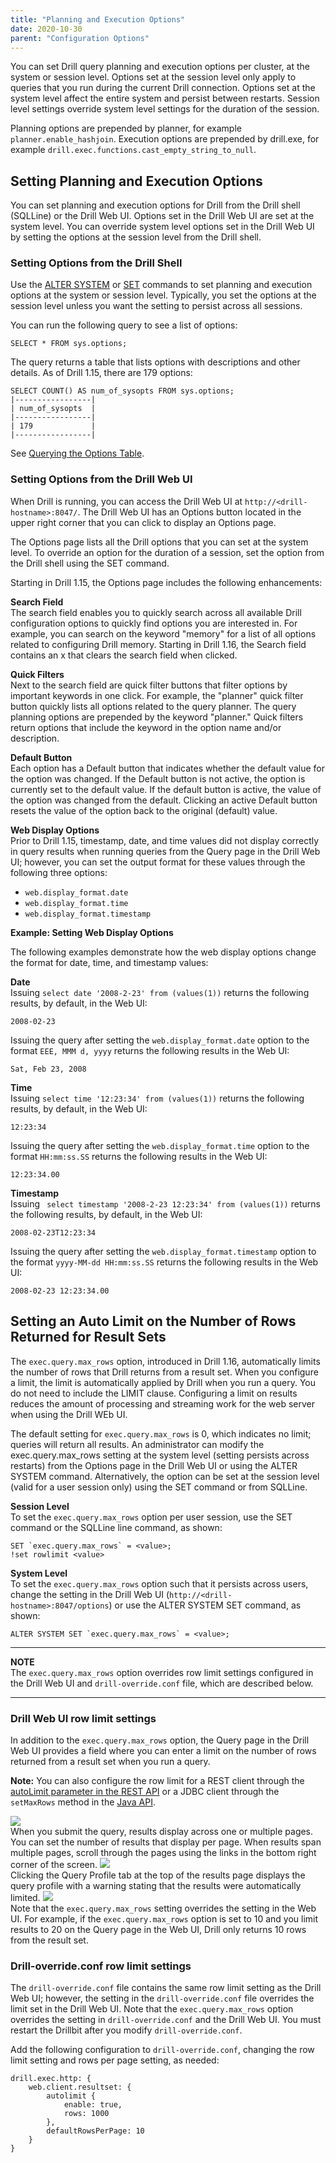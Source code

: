 ```yaml
---
title: "Planning and Execution Options"
date: 2020-10-30
parent: "Configuration Options"
---
```

You can set Drill query planning and execution options per cluster, at the
system or session level. Options set at the session level only apply to
queries that you run during the current Drill connection. Options set at the
system level affect the entire system and persist between restarts. Session
level settings override system level settings for the duration of the session.  

Planning options are prepended by planner, for example `planner.enable_hashjoin`. Execution options are prepended by drill.exe, for example `drill.exec.functions.cast_empty_string_to_null`.

## Setting Planning and Execution Options  
You can set planning and execution options for Drill from the Drill shell (SQLLine) or the Drill Web UI. Options set in the Drill Web UI are set at the system level. You can override system level options set in the Drill Web UI by setting the options at the session level from the Drill shell.   

### Setting Options from the Drill Shell 

Use the [ALTER SYSTEM]({{site.baseurl}}/docs/alter-system/) or [SET]({{site.baseurl}}/docs/set/) commands to set planning and execution options at the system or session level. Typically,
you set the options at the session level unless you want the setting to
persist across all sessions. 

You can run the following query to see a list of options:  
	
    SELECT * FROM sys.options;    

The query returns a table that lists options with descriptions and other details. As of Drill 1.15, there are 179 options:  

	SELECT COUNT() AS num_of_sysopts FROM sys.options;
	|-----------------|
	| num_of_sysopts  |
	|-----------------|
	| 179             |
	|-----------------|  

See [Querying the Options Table]({{site.baseurl}}/docs/querying-system-tables/#querying-the-options-table).   


### Setting Options from the Drill Web UI  

When Drill is running, you can access the Drill Web UI at `http://<drill-hostname>:8047/`. The Drill Web UI has an Options button located in the upper right corner that you can click to display an Options page. 

The Options page lists all the Drill options that you can set at the system level. To override an option for the duration of a session, set the option from the Drill shell using the SET command.  

Starting in Drill 1.15, the Options page includes the following enhancements:  
  
**Search Field**  
The search field enables you to quickly search across all available Drill configuration options to quickly find options you are interested in. For example, you can search on the keyword "memory" for a list of all options related to configuring Drill memory. Starting in Drill 1.16, the Search field contains an x that clears the search field when clicked. 

**Quick Filters**  
Next to the search field are quick filter buttons that filter options by important keywords in one click. For example, the "planner" quick filter button quickly lists all options related to the query planner. The query planning options are prepended by the keyword "planner." Quick filters return options that include the keyword in the option name and/or description. 

**Default Button**  
Each option has a Default button that indicates whether the default value for the option was changed. If the Default button is not active, the option is currently set to the default value. If the default button is active, the value of the option was changed from the default. Clicking an active Default button resets the value of the option back to the original (default) value. 

**Web Display Options**  
Prior to Drill 1.15, timestamp, date, and time values did not display correctly in query results when running queries from the Query page in the Drill Web UI; however, you can set the output format for these values through the following three options:

- `web.display_format.date`
- `web.display_format.time`
- `web.display_format.timestamp`  

**Example: Setting Web Display Options**  

The following examples demonstrate how the web display options change the format for date, time, and timestamp values:  

**Date**  
Issuing `select date '2008-2-23' from (values(1))` returns the following results, by default, in the Web UI:  

	2008-02-23  

Issuing the query after setting the `web.display_format.date` option to the format `EEE, MMM d, yyyy` returns the following results in the Web UI:  
 
	Sat, Feb 23, 2008  

**Time**  
Issuing `select time '12:23:34' from (values(1))` returns the following results, by default, in the Web UI:  

	12:23:34  

Issuing the query after setting the `web.display_format.time` option to the format `HH:mm:ss.SS` returns the following results in the Web UI:  
 
	12:23:34.00 

**Timestamp**  
Issuing ` select timestamp '2008-2-23 12:23:34' from (values(1))` returns the following results, by default, in the Web UI:  

	2008-02-23T12:23:34  

Issuing the query after setting the `web.display_format.timestamp` option to the format `yyyy-MM-dd HH:mm:ss.SS` returns the following results in the Web UI:  
 
	2008-02-23 12:23:34.00  

## Setting an Auto Limit on the Number of Rows Returned for Result Sets  
The `exec.query.max_rows` option, introduced in Drill 1.16, automatically limits the number of rows that Drill returns from a result set. When you configure a limit, the limit is automatically applied by Drill when you run a query. You do not need to include the LIMIT clause. Configuring a limit on results reduces the amount of processing and streaming work for the web server when using the Drill WEb UI. 

The default setting for `exec.query.max_rows` is 0, which indicates no limit; queries will return all results. An administrator can modify the exec.query.max_rows setting at the system level (setting persists across restarts) from the Options page in the Drill Web UI or using the ALTER SYSTEM command. Alternatively, the option can be set at the session level (valid for a user session only) using the SET command or from SQLLine.  

**Session Level**  
To set the `exec.query.max_rows` option per user session, use the SET command or the SQLLine line command, as shown:  
	
	SET `exec.query.max_rows` = <value>;
	!set rowlimit <value>  

**System Level**  
To set the `exec.query.max_rows` option such that it persists across users, change the setting in the Drill Web UI (`http://<drill-hostname>:8047/options`) or use the ALTER SYSTEM SET command, as shown:  

	ALTER SYSTEM SET `exec.query.max_rows` = <value>;  

***  
**NOTE**  
The `exec.query.max_rows` option overrides row limit settings configured in the Drill Web UI and `drill-override.conf` file, which are described below.   
***   

### Drill Web UI row limit settings  

In addition to the `exec.query.max_rows` option, the Query page in the Drill Web UI provides a field where you can enter a limit on the number of rows returned from a result set when you run a query.  
  
**Note:** You can also configure the row limit for a REST client through the [autoLimit parameter in the REST API]({{site.baseurl}}/docs/rest-api-introduction/#post-query-json) or a JDBC client through the `setMaxRows` method in the [Java API]({{site.baseurl}}/docs/using-the-jdbc-driver/#using-the-drill-driver-class-name).   
  
![](https://i.imgur.com/7nF0RBq.png)    
When you submit the query, results display across one or multiple pages. You can set the number of results that display per page. When results span multiple pages, scroll through the pages using the links in the bottom right corner of the screen.
![](https://i.imgur.com/eYn22NL.png)   
Clicking the Query Profile tab at the top of the results page displays the query profile with a warning stating that the results were automatically limited.
![](https://i.imgur.com/L4Yx666.png)  
Note that the `exec.query.max_rows` setting overrides the setting in the Web UI. For example, if the `exec.query.max_rows` option is set to 10 and you limit results to 20 on the Query page in the Web UI, Drill only returns 10 rows from the result set.  

### Drill-override.conf row limit settings  

The `drill-override.conf` file contains the same row limit setting as the Drill Web UI; however, the setting in the `drill-override.conf` file overrides the limit set in the Drill Web UI. Note that the `exec.query.max_rows` option overrides the setting in `drill-override.conf` and the Drill Web UI. You must restart the Drillbit after you modify `drill-override.conf`. 

Add the following configuration to `drill-override.conf`, changing the row limit setting and rows per page setting, as needed:  

	drill.exec.http: {
	    web.client.resultset: {
	        autolimit {
	            enable: true,
	            rows: 1000
	        },
	        defaultRowsPerPage: 10
	    }
	}




 







 



